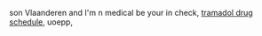 son Vlaanderen and I'm  n medical be your in check, <a href=" http://questionpro.com/a/TakeSurvey?id=2950485">tramadol drug schedule</a>,  uoepp, 